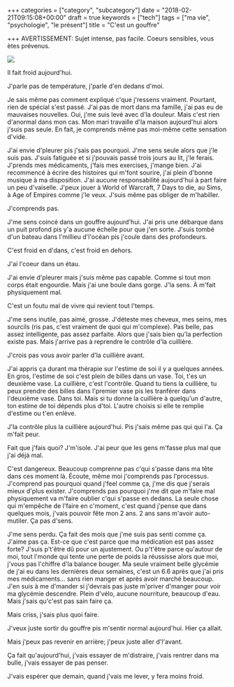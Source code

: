 +++
categories = ["category", "subcategory"]
date = "2018-02-21T09:15:08+00:00"
draft = true
keywords = ["tech"]
tags = ["ma vie", "psychologie", "le présent"]
title = "C'est un gouffre"

+++
AVERTISSEMENT: Sujet intense, pas facile. Coeurs sensibles, vous ètes prévenus.

![](/uploads/2018/02/21/gato-leao.jpg)

Il fait froid aujourd'hui. 

J'parle pas de température, j'parle d'en dedans d'moi. 

Je sais même pas comment expliqué c'que j'ressens vraiment. Pourtant, rien de spécial s'est passé. J'ai pas de mort dans ma famille, j'ai pas eu de mauvaises nouvelles. Oui, j'me suis levé avec d'la douleur. Mais c'est rien d'anormal dans mon cas. Mon mari travaille d'la maison aujourd'hui alors j'suis pas seule. En fait, je comprends même pas moi-même cette sensation d'vide. 

J'ai envie d'pleurer pis j'sais pas pourquoi. J'me sens seule alors que j'le suis pas. J'suis fatiguée et si j'pouvais passé trois jours au lit, j'le ferais. J'prends mes médicaments, j'fais mes exercises, j'mange bien. J'ai recommencé à écrire des histoires qui m'font sourire, j'ai plein d'bonne musique à ma disposition. J'ai aucune responsabilité aujourd'hui à part faire un peu d'vaiselle. J'peux jouer à World of Warcraft, 7 Days to die, au Sims, à Age of Empires comme j'le veux. J'suis même pas obliger de m'habiller. 

J'comprends pas.

J'me sens coincé dans un gouffre aujourd'hui. J'ai pris une débarque dans un puit profond pis y'a aucune échelle pour que j'en sorte. J'suis tombé d'un bateau dans l'millieu d'l'océan pis j'coule dans des profondeurs.

C'est froid en d'dans, c'est froid en dehors. 

J'ai l'coeur dans un étau.

J'ai envie d'pleurer mais j'suis même pas capable. Comme si tout mon corps était engourdie. Mais j'ai une boule dans gorge. J'la sens. À m'fait physiquement mal. 

C'est un foutu mal de vivre qui revient tout l'temps. 

J'me sens inutile, pas aimé, grosse. J'déteste mes cheveux, mes seins, mes sourcils (ris pas, c'est vraiment de quoi qui m'complexe). Pas belle, pas assez intelligente, pas assez parfaite. Alors que j'sais bien qu'la perfection existe pas. Mais j'arrive pas à reprendre le contrôle d'la cuillière. 

J'crois pas vous avoir parler d'la cuillière avant. 

J'ai appris ça durant ma thérapie sur l'estime de soi il y a quelques années. En gros, l'estime de soi c'est plein de billes dans un vase. Toi, t'es un deuxième vase. La cuillière, c'est l'contrôle. Quand tu tiens la cuillière, tu peux prendre des billes dans l'premier vase pis les tranférer dans l'deuxième vase. Dans toi. Mais si tu donne la cuillière à quelqu'un d'autre, ton estime de toi dépends plus d'toi. L'autre choisis si elle te remplie d'estime ou t'en enlève. 

J'la contrôle plus la cuillière aujourd'hui. Pis j'sais même pas qui qui l'a. Ça m'fait peur. 

Fait que j'fais quoi? J'm'isole. J'ai peur que les gens m'fasse plus mal que j'ai déjà mal. 

C'est dangereux. Beaucoup comprenne pas c'qui s'passe dans ma tête dans ces moment là. Écoute, même moi j'comprends pas l'processus. J'comprend pas pourquoi quand j'feel comme ça, j'me dis que j'serais mieux d'plus exister. J'comprends pas pourquoi j'me dit que m'faire mal physiquement va m'faire oublier c'qui s'passe en dedans. La seule chose qui m'empêche de l'faire en c'moment, c'est quand j'pense que dans quelques mois, j'vais pouvoir fête mon 2 ans. 2 ans sans m'avoir auto-mutiler. Ça pas d'sens. 

J'me sens perdu. Ça fait des mois que j'me suis pas senti comme ça. J'aime pas ça. Est-ce que c'est parce que ma médication est pas assez forte? J'suis p't'être dû pour un ajustement. Ou p't'être parce qu'autour de moi, tout l'monde qui tente une perte de poids la réussisse alors que moi, j'vous pas l'chiffre d'la balance bouger. Ma seule vraiment belle glycémie de j'ai eu dans les dernières deux semaines, c'est un 6.6 après que j'ai pris mes médicaments... sans rien manger et après avoir marché beaucoup. J'en suis à me d'mander si j'devrais pas juste m'priver d'manger pour voir ma glycémie descendre. Plein d'vélo, aucune nourriture, beaucoup d'eau. Mais j'sais qu'c'est pas sain faire ça. 

Mais criss, j'sais plus quoi faire. 

J'veux juste sortir du gouffre pis m'sentir normal aujourd'hui. Hier ça allait. 

Mais j'peux pas revenir en arrière; j'peux juste aller d'l'avant. 

Ça fait qu'aujourd'hui, j'vais essayer de m'distraire, j'vais rentrer dans ma bulle, j'vais essayer de pas penser.

J'vais espérer que demain, quand j'vais me lever, y fera moins froid.